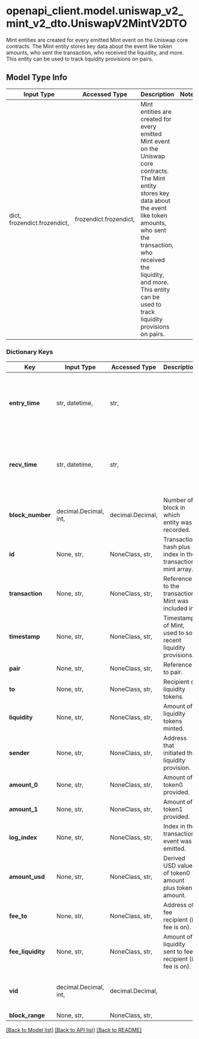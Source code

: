 # openapi_client.model.uniswap_v2_mint_v2_dto.UniswapV2MintV2DTO

Mint entities are created for every emitted Mint event on the Uniswap core contracts. The Mint entity stores key data about the event like token amounts, who sent the transaction, who received the liquidity, and more. This entity can be used to track liquidity provisions on pairs.

## Model Type Info
Input Type | Accessed Type | Description | Notes
------------ | ------------- | ------------- | -------------
dict, frozendict.frozendict,  | frozendict.frozendict,  | Mint entities are created for every emitted Mint event on the Uniswap core contracts. The Mint entity stores key data about the event like token amounts, who sent the transaction, who received the liquidity, and more. This entity can be used to track liquidity provisions on pairs. | 

### Dictionary Keys
Key | Input Type | Accessed Type | Description | Notes
------------ | ------------- | ------------- | ------------- | -------------
**entry_time** | str, datetime,  | str,  |  | [optional] value must conform to RFC-3339 date-time
**recv_time** | str, datetime,  | str,  |  | [optional] value must conform to RFC-3339 date-time
**block_number** | decimal.Decimal, int,  | decimal.Decimal,  | Number of block in which entity was recorded. | [optional] value must be a 64 bit integer
**id** | None, str,  | NoneClass, str,  | Transaction hash plus index in the transaction mint array. | [optional] 
**transaction** | None, str,  | NoneClass, str,  | Reference to the transaction Mint was included in. | [optional] 
**timestamp** | None, str,  | NoneClass, str,  | Timestamp of Mint, used to sort recent liquidity provisions. | [optional] 
**pair** | None, str,  | NoneClass, str,  | Reference to pair. | [optional] 
**to** | None, str,  | NoneClass, str,  | Recipient of liquidity tokens. | [optional] 
**liquidity** | None, str,  | NoneClass, str,  | Amount of liquidity tokens minted. | [optional] 
**sender** | None, str,  | NoneClass, str,  | Address that initiated the liquidity provision. | [optional] 
**amount_0** | None, str,  | NoneClass, str,  | Amount of token0 provided. | [optional] 
**amount_1** | None, str,  | NoneClass, str,  | Amount of token1 provided. | [optional] 
**log_index** | None, str,  | NoneClass, str,  | Index in the transaction event was emitted. | [optional] 
**amount_usd** | None, str,  | NoneClass, str,  | Derived USD value of token0 amount plus token1 amount. | [optional] 
**fee_to** | None, str,  | NoneClass, str,  | Address of fee recipient (if fee is on). | [optional] 
**fee_liquidity** | None, str,  | NoneClass, str,  | Amount of liquidity sent to fee recipient (if fee is on). | [optional] 
**vid** | decimal.Decimal, int,  | decimal.Decimal,  |  | [optional] value must be a 64 bit integer
**block_range** | None, str,  | NoneClass, str,  |  | [optional] 

[[Back to Model list]](../../README.md#documentation-for-models) [[Back to API list]](../../README.md#documentation-for-api-endpoints) [[Back to README]](../../README.md)

